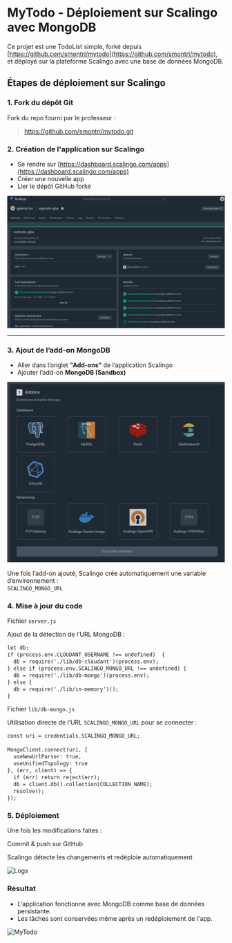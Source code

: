 # MyTodo - Déploiement sur Scalingo avec MongoDB

Ce projet est une TodoList simple, forké depuis [https://github.com/smontri/mytodo](https://github.com/smontri/mytodo), et déployé sur la plateforme Scalingo avec une base de données MongoDB.

## Étapes de déploiement sur Scalingo

### 1. Fork du dépôt Git

Fork du repo fourni par le professeur :
> https://github.com/smontri/mytodo.git

### 2. Création de l'application sur Scalingo

- Se rendre sur [https://dashboard.scalingo.com/apps](https://dashboard.scalingo.com/apps)
- Créer une nouvelle app
- Lier le dépôt GitHub forké

![Dashboard](./images/screen-dashboard-scalingo.png) 

---

### 3. Ajout de l’add-on MongoDB

- Aller dans l’onglet **"Add-ons"** de l’application Scalingo
- Ajouter l’add-on **MongoDB (Sandbox)**

![Dashboard](./images/screen-addon.png) 

Une fois l’add-on ajouté, Scalingo crée automatiquement une variable d’environnement :  
```SCALINGO_MONGO_URL```

### 4. Mise à jour du code
Fichier ```server.js```

Ajout de la détection de l’URL MongoDB :

```
let db;
if (process.env.CLOUDANT_USERNAME !== undefined)  {
  db = require('./lib/db-cloudant')(process.env);
} else if (process.env.SCALINGO_MONGO_URL !== undefined) {
  db = require('./lib/db-mongo')(process.env);
} else {
  db = require('./lib/in-memory')();
}
```
Fichier ```lib/db-mongo.js```

Utilisation directe de l’URL ```SCALINGO_MONGO_URL``` pour se connecter :
```
const uri = credentials.SCALINGO_MONGO_URL;

MongoClient.connect(uri, {
  useNewUrlParser: true,
  useUnifiedTopology: true
}, (err, client) => {
  if (err) return reject(err);
  db = client.db().collection(COLLECTION_NAME);
  resolve();
});
```

### 5. Déploiement

Une fois les modifications faites :

Commit & push sur GitHub

Scalingo détecte les changements et redéploie automatiquement

![Logs](./images/screen-logs-scalingo.png) 
### Résultat

 - L'application fonctionne avec MongoDB comme base de données persistante.
 - Les tâches sont conservées même après un redéploiement de l'app.

![MyTodo](./images/screen-mytodo.png) 